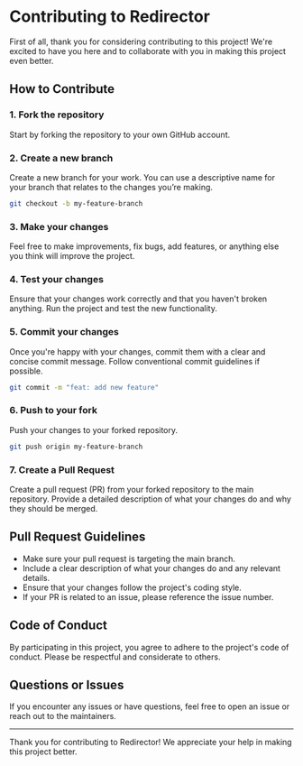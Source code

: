 # Contributing to Redirector

First of all, thank you for considering contributing to this project! We're excited to have you here and to collaborate
with you in making this project even better.

## How to Contribute

### 1. Fork the repository

Start by forking the repository to your own GitHub account.

### 2. Create a new branch

Create a new branch for your work. You can use a descriptive name for your branch that relates to the changes you’re
making.

```bash
git checkout -b my-feature-branch
```

### 3. Make your changes

Feel free to make improvements, fix bugs, add features, or anything else you think will improve the project.

### 4. Test your changes

Ensure that your changes work correctly and that you haven't broken anything. Run the project and test the new
functionality.

### 5. Commit your changes

Once you're happy with your changes, commit them with a clear and concise commit message. Follow conventional commit
guidelines if possible.

```bash
git commit -m "feat: add new feature"
```

### 6. Push to your fork

Push your changes to your forked repository.

```bash
git push origin my-feature-branch
```

### 7. Create a Pull Request

Create a pull request (PR) from your forked repository to the main repository. Provide a detailed description of what
your changes do and why they should be merged.

## Pull Request Guidelines

* Make sure your pull request is targeting the main branch.
* Include a clear description of what your changes do and any relevant details.
* Ensure that your changes follow the project's coding style.
* If your PR is related to an issue, please reference the issue number.

## Code of Conduct

By participating in this project, you agree to adhere to the project's code of conduct. Please be respectful and
considerate to others.

## Questions or Issues

If you encounter any issues or have questions, feel free to open an issue or reach out to the maintainers.

-------------

Thank you for contributing to Redirector! We appreciate your help in making this project better.